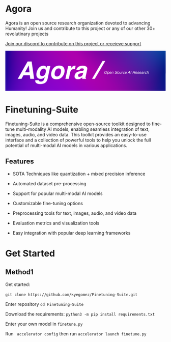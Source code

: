 # Agora 

Agora is an open source research organization devoted to advancing Humanity! Join us and contribute to this project or any of our other 30+ revolutinary projects

[Join our discord to contribute on this project or receieve support](https://discord.gg/qUtxnK2NMf)

![Agora banner](agora-banner.png)

# Finetuning-Suite

Finetuning-Suite is a comprehensive open-source toolkit designed to fine-tune multi-modality AI models, enabling seamless integration of text, images, audio, and video data. This toolkit provides an easy-to-use interface and a collection of powerful tools to help you unlock the full potential of multi-modal AI models in various applications.

## Features

* SOTA Techniques like quantization + mixed precision inference

* Automated dataset pre-processing

* Support for popular multi-modal AI models

* Customizable fine-tuning options

* Preprocessing tools for text, images, audio, and video data

* Evaluation metrics and visualization tools

* Easy integration with popular deep learning frameworks


# Get Started

## Method1

Get started:

```git clone https://github.com/kyegomez/Finetuning-Suite.git```

Enter repository
```cd Finetuning-Suite```

Download the requirements:
```python3 -m pip install requirements.txt```

Enter your own model in `finetune.py` 

Run ` accelerator config` then run ```accelerator launch finetune.py```
